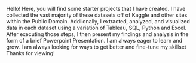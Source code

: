 Hello! Here, you will find some starter projects that I have created. I have collected the vast majority of these datasets off of Kaggle and other sites within the Public Domain. Addiionally, I extracted, analyzed, and visualized data in each dataset using a variation of Tableau, SQL, Python and Excel. After executing those steps, I then present my findings and analysis in the form of a brief Powerpoint Presentation. I am always eager to learn and grow. I am always looking for ways to get better and fine-tune my skillset Thanks for viewing!
